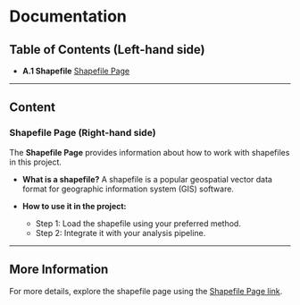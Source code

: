 # Documentation

## Table of Contents (Left-hand side)

- **A.1 Shapefile** [Shapefile Page](#shapefile-page)

---

## Content

### Shapefile Page (Right-hand side)

The **Shapefile Page** provides information about how to work with shapefiles in this project.

- **What is a shapefile?**
  A shapefile is a popular geospatial vector data format for geographic information system (GIS) software.

- **How to use it in the project:**
  - Step 1: Load the shapefile using your preferred method.
  - Step 2: Integrate it with your analysis pipeline.

---
## More Information

For more details, explore the shapefile page using the [Shapefile Page link](#shapefile-page).
